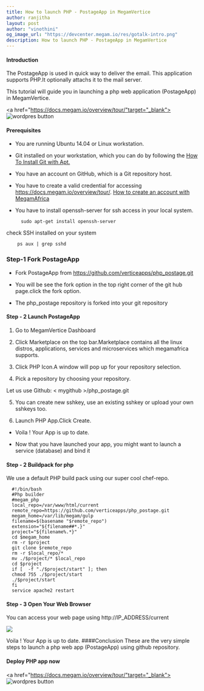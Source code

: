 ```yaml
---
title: How to launch PHP - PostageApp in MegamVertice
author: ranjitha
layout: post
author: "vinothini"
og_image_url: "https://devcenter.megam.io/res/gotalk-intro.png"
description: How to launch PHP - PostageApp in MegamVertice
---
```


#### Introduction

   The PostageApp is used in quick way to deliver the email. This application supports PHP.It optionally attachs it to the mail server.

This tutorial will guide you in launching a php web application (PostageApp) in MegamVertice.

   <a href="https://docs.megam.io/overview/tour/"target="_blank">
<img src="https://s3-ap-southeast-1.amazonaws.com/megampub/images/megamafrica/DEPLOY-TO-MEGAM-AFRICA-BIG1.png " alt="wordpres button" /></a>


#### Prerequisites

* You are running Ubuntu 14.04 or Linux workstation.

* Git installed on your workstation, which you can do by following the [How To Install Git with Apt.](https://www.digitalocean.com/community/tutorials/how-to-install-git-on-ubuntu-14-04)

* You have an account on GitHub, which is a Git repository host.

* You have to create a valid credential for accessing https://docs.megam.io/overview/tour/. [How to create an account with MegamAfrica](http://devcenter.megam.io/2016/05/27/how-to-launch-ubuntu/)


 * You have to install openssh-server for ssh access in your local system.


         sudo apt-get install openssh-server

 check SSH installed on your system

        ps aux | grep sshd

### Step-1 Fork PostageApp
* Fork PostageApp
from https://github.com/verticeapps/php_postage.git

* You will be see the fork option in the top right corner of the git hub page.click the fork option.

* The php_postage repository is forked into your git repository

#### Step - 2 Launch PostageApp
1. Go to MegamVertice Dashboard

2. Click Marketplace on the top bar.Marketplace contains all the linux distros, applications, services and microservices which megamafrica supports.

4. Click PHP Icon.A window will pop up for your repository selection.

3. Pick a repository by choosing your repository.

  Let us use Github: < mygithub >/php_postage.git

5. You can create new sshkey, use an existing sshkey or upload your own sshkeys too.

6. Launch PHP App.Click Create.

* Voila ! Your App is up to date.

* Now that you have launched your app, you might want to launch a service (database) and bind it
#### Step - 2 Buildpack for php

We use a default PHP build pack using our super cool chef-repo.

      #!/bin/bash
      #Php builder
      #megam_php
      local_repo=/var/www/html/current
      remote_repo=https://github.com/verticeapps/php_postage.git
      megam_home=/var/lib/megam/gulp
      filename=$(basename "$remote_repo")
      extension="${filename##*.}"
      project="${filename%.*}"
      cd $megam_home
      rm -r $project
      git clone $remote_repo
      rm -r $local_repo/*
      mv ./$project/* $local_repo
      cd $project
      if [  -f "./$project/start" ]; then
      chmod 755 ./$project/start
      ./$project/start
      fi
      service apache2 restart


#### Step - 3 Open Your Web Browser

You can access your web page using http://IP_ADDRESS/current

![](/content/images/2016/05/postage4.png)


Voila ! Your App is up to date.
####Conclusion
These are the very simple steps to launch a php web app (PostageApp) using github repository.

#### Deploy PHP app now

<a href="https://docs.megam.io/overview/tour/"target="_blank">
<img src="https://s3-ap-southeast-1.amazonaws.com/megampub/images/megamafrica/DEPLOY-TO-MEGAM-AFRICA-BIG1.png " alt="wordpres button" /></a>
